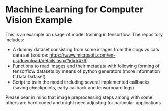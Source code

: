 # Machine Learning for Computer Vision Example
This is an example on usage of model training in tensorflow.
The repository includes:
* A dummy dataset consisting from some images from the dogs vs cats data set (source: https://www.microsoft.com/en-us/download/details.aspx?id=5476)
* Functions to read images and their metadata with following forming of tensorflow datasets by means of python generators (more information tf.Data.Dataset)
* Script to train the model including several implemented callbacks (saving checkpoints, early callback and tensorboard logs)

Please bear in mind that image preprocessing steps among with some others are hard coded and might need adjusting for
particular applications.